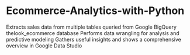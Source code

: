 # Ecommerce-Analytics-with-Python

Extracts sales data from multiple tables queried from Google BigQuery thelook_ecommerce database
Performs data wrangling for analysis and predictive modeling
Gathers useful insights and shows a comprehensive overview in Google Data Studio
